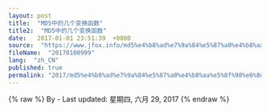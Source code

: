 ```yaml
---
layout: post
title:  "MD5中的几个变换函数"
title2:  "MD5中的几个变换函数"
date:   2017-01-01 23:51:39  +0800
source:  "https://www.jfox.info/md5%e4%b8%ad%e7%9a%84%e5%87%a0%e4%b8%aa%e5%8f%98%e6%8d%a2%e5%87%bd%e6%95%b0.html"
fileName:  "20170100999"
lang:  "zh_CN"
published: true
permalink: "2017/md5%e4%b8%ad%e7%9a%84%e5%87%a0%e4%b8%aa%e5%8f%98%e6%8d%a2%e5%87%bd%e6%95%b0.html"
---
```

{% raw %}
By  - Last updated: 星期四, 六月 29, 2017
{% endraw %}
